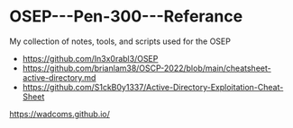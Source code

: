 # OSEP---Pen-300---Referance
My collection of notes, tools, and scripts used for the OSEP





* https://github.com/In3x0rabl3/OSEP
* https://github.com/brianlam38/OSCP-2022/blob/main/cheatsheet-active-directory.md
* https://github.com/S1ckB0y1337/Active-Directory-Exploitation-Cheat-Sheet


https://wadcoms.github.io/
